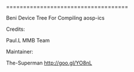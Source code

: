 
====================================

Beni Device Tree For Compiling aosp-ics

Credits:

Paul.L
MMB Team

Maintainer:

The-Superman http://goo.gl/YO8nL
